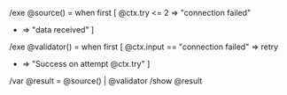 /exe @source() = when first [
  @ctx.try <= 2 => "connection failed"  
  * => "data received"
]

/exe @validator() = when first [
  @ctx.input == "connection failed" => retry
  * => "Success on attempt @ctx.try"
]

/var @result = @source() | @validator
/show @result